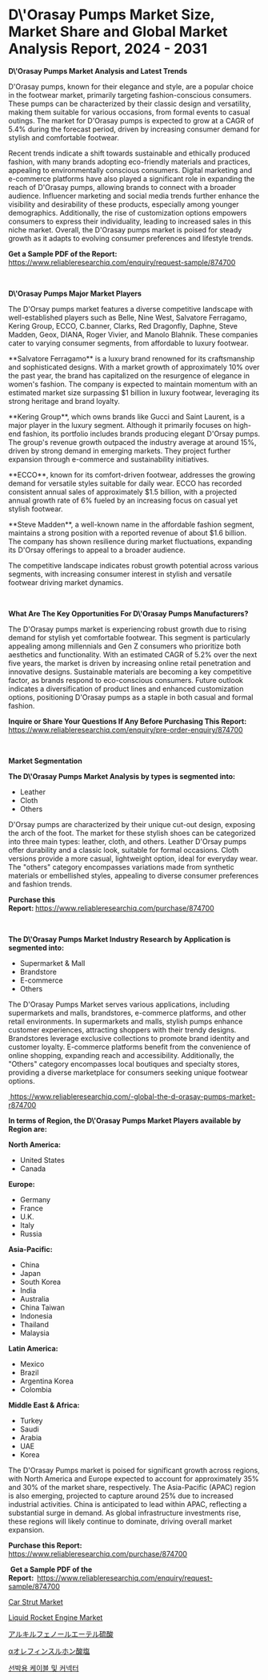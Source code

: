 <p><h1>D\'Orasay Pumps Market Size, Market Share and Global Market Analysis Report, 2024 - 2031</h1></p><p><strong>D\'Orasay Pumps Market Analysis and Latest Trends</strong></p>
<p><p>D'Orasay pumps, known for their elegance and style, are a popular choice in the footwear market, primarily targeting fashion-conscious consumers. These pumps can be characterized by their classic design and versatility, making them suitable for various occasions, from formal events to casual outings. The market for D'Orasay pumps is expected to grow at a CAGR of 5.4% during the forecast period, driven by increasing consumer demand for stylish and comfortable footwear.</p><p>Recent trends indicate a shift towards sustainable and ethically produced fashion, with many brands adopting eco-friendly materials and practices, appealing to environmentally conscious consumers. Digital marketing and e-commerce platforms have also played a significant role in expanding the reach of D'Orasay pumps, allowing brands to connect with a broader audience. Influencer marketing and social media trends further enhance the visibility and desirability of these products, especially among younger demographics. Additionally, the rise of customization options empowers consumers to express their individuality, leading to increased sales in this niche market. Overall, the D'Orasay pumps market is poised for steady growth as it adapts to evolving consumer preferences and lifestyle trends.</p></p>
<p><strong>Get a Sample PDF of the Report:&nbsp;</strong> <a href="https://www.reliableresearchiq.com/enquiry/request-sample/874700">https://www.reliableresearchiq.com/enquiry/request-sample/874700</a></p>
<p>&nbsp;</p>
<p><strong>D\'Orasay Pumps Major Market Players</strong></p>
<p><p>The D'Orsay pumps market features a diverse competitive landscape with well-established players such as Belle, Nine West, Salvatore Ferragamo, Kering Group, ECCO, C.banner, Clarks, Red Dragonfly, Daphne, Steve Madden, Geox, DIANA, Roger Vivier, and Manolo Blahnik. These companies cater to varying consumer segments, from affordable to luxury footwear.</p><p>**Salvatore Ferragamo** is a luxury brand renowned for its craftsmanship and sophisticated designs. With a market growth of approximately 10% over the past year, the brand has capitalized on the resurgence of elegance in women's fashion. The company is expected to maintain momentum with an estimated market size surpassing $1 billion in luxury footwear, leveraging its strong heritage and brand loyalty.</p><p>**Kering Group**, which owns brands like Gucci and Saint Laurent, is a major player in the luxury segment. Although it primarily focuses on high-end fashion, its portfolio includes brands producing elegant D'Orsay pumps. The group's revenue growth outpaced the industry average at around 15%, driven by strong demand in emerging markets. They project further expansion through e-commerce and sustainability initiatives.</p><p>**ECCO**, known for its comfort-driven footwear, addresses the growing demand for versatile styles suitable for daily wear. ECCO has recorded consistent annual sales of approximately $1.5 billion, with a projected annual growth rate of 6% fueled by an increasing focus on casual yet stylish footwear.</p><p>**Steve Madden**, a well-known name in the affordable fashion segment, maintains a strong position with a reported revenue of about $1.6 billion. The company has shown resilience during market fluctuations, expanding its D'Orsay offerings to appeal to a broader audience.</p><p>The competitive landscape indicates robust growth potential across various segments, with increasing consumer interest in stylish and versatile footwear driving market dynamics.</p></p>
<p>&nbsp;</p>
<p><strong>What Are The Key Opportunities For D\'Orasay Pumps Manufacturers?</strong></p>
<p><p>The D'Orasay pumps market is experiencing robust growth due to rising demand for stylish yet comfortable footwear. This segment is particularly appealing among millennials and Gen Z consumers who prioritize both aesthetics and functionality. With an estimated CAGR of 5.2% over the next five years, the market is driven by increasing online retail penetration and innovative designs. Sustainable materials are becoming a key competitive factor, as brands respond to eco-conscious consumers. Future outlook indicates a diversification of product lines and enhanced customization options, positioning D'Orasay pumps as a staple in both casual and formal fashion.</p></p>
<p><strong>Inquire or Share Your Questions If Any Before Purchasing This Report:</strong> <a href="https://www.reliableresearchiq.com/enquiry/pre-order-enquiry/874700">https://www.reliableresearchiq.com/enquiry/pre-order-enquiry/874700</a></p>
<p>&nbsp;</p>
<p><strong>Market Segmentation</strong></p>
<p><strong>The D\'Orasay Pumps Market Analysis by types is segmented into:</strong></p>
<p><ul><li>Leather</li><li>Cloth</li><li>Others</li></ul></p>
<p><p>D'Orsay pumps are characterized by their unique cut-out design, exposing the arch of the foot. The market for these stylish shoes can be categorized into three main types: leather, cloth, and others. Leather D'Orsay pumps offer durability and a classic look, suitable for formal occasions. Cloth versions provide a more casual, lightweight option, ideal for everyday wear. The "others" category encompasses variations made from synthetic materials or embellished styles, appealing to diverse consumer preferences and fashion trends.</p></p>
<p><strong>Purchase this Report:&nbsp;</strong><a href="https://www.reliableresearchiq.com/purchase/874700">https://www.reliableresearchiq.com/purchase/874700</a></p>
<p>&nbsp;</p>
<p><strong>The D\'Orasay Pumps Market Industry Research by Application is segmented into:</strong></p>
<p><ul><li>Supermarket & Mall</li><li>Brandstore</li><li>E-commerce</li><li>Others</li></ul></p>
<p><p>The D'Orasay Pumps Market serves various applications, including supermarkets and malls, brandstores, e-commerce platforms, and other retail environments. In supermarkets and malls, stylish pumps enhance customer experiences, attracting shoppers with their trendy designs. Brandstores leverage exclusive collections to promote brand identity and customer loyalty. E-commerce platforms benefit from the convenience of online shopping, expanding reach and accessibility. Additionally, the "Others" category encompasses local boutiques and specialty stores, providing a diverse marketplace for consumers seeking unique footwear options.</p></p>
<p><a href="https://www.reliableresearchiq.com/-global-the-d-orasay-pumps-market-r874700">&nbsp;https://www.reliableresearchiq.com/-global-the-d-orasay-pumps-market-r874700</a></p>
<p><strong>In terms of Region, the D\'Orasay Pumps Market Players available by Region are:</strong></p>
<p>
    <p> <strong> North America: </strong>
        <ul>
            <li>United States</li>
            <li>Canada</li>
        </ul>
        </p> 
    <p> <strong> Europe: </strong>
        <ul>
            <li>Germany</li>
            <li>France</li>
            <li>U.K.</li>
            <li>Italy</li>
            <li>Russia</li>
        </ul>
        </p> 
    <p> <strong> Asia-Pacific: </strong>
        <ul>
            <li>China</li>
            <li>Japan</li>
            <li>South Korea</li>
            <li>India</li>
            <li>Australia</li>
            <li>China Taiwan</li>
            <li>Indonesia</li>
            <li>Thailand</li>
            <li>Malaysia</li>
        </ul>
        </p> 
    <p> <strong> Latin America: </strong>
        <ul>
            <li>Mexico</li>
            <li>Brazil</li>
            <li>Argentina Korea</li>
            <li>Colombia</li>
        </ul>
        </p> 
    <p> <strong> Middle East & Africa: </strong>
        <ul>
            <li>Turkey</li>
            <li>Saudi</li>
            <li>Arabia</li>
            <li>UAE</li>
            <li>Korea</li>
        </ul>
    </p>
    </p>
<p><p>The D'Orasay Pumps market is poised for significant growth across regions, with North America and Europe expected to account for approximately 35% and 30% of the market share, respectively. The Asia-Pacific (APAC) region is also emerging, projected to capture around 25% due to increased industrial activities. China is anticipated to lead within APAC, reflecting a substantial surge in demand. As global infrastructure investments rise, these regions will likely continue to dominate, driving overall market expansion.</p></p>
<p><strong>Purchase this Report: </strong><a href="https://www.reliableresearchiq.com/purchase/874700">https://www.reliableresearchiq.com/purchase/874700</a></p>
<p>&nbsp;<strong>Get a Sample PDF of the Report:&nbsp;&nbsp;</strong><a href="https://www.reliableresearchiq.com/enquiry/request-sample/874700">https://www.reliableresearchiq.com/enquiry/request-sample/874700</a></p>
<p><strong></strong></p>
<p><p><a href="https://www.linkedin.com/pulse/car-strut-market-forecast-global-trends-analysis-from-nycje?trackingId=RE9XN5%2BmTsSyZ1MvphXmkw%3D%3D">Car Strut Market</a></p><p><a href="https://medium.com/@fredyyunianto_89084/the-liquid-rocket-engine-market-prioritizes-cost-control-and-efficiency-enhancement-154eef955a8a">Liquid Rocket Engine Market</a></p><p><a href="https://medium.com/@cleogerhold_78164/%E3%82%A2%E3%83%AB%E3%82%AD%E3%83%AB%E3%83%95%E3%82%A7%E3%83%8E%E3%83%BC%E3%83%AB%E3%82%A8%E3%83%BC%E3%83%86%E3%83%AB%E7%A1%AB%E9%85%B8%E5%A1%A9%E5%B8%82%E5%A0%B4%E3%81%AE%E8%AA%BF%E6%9F%BB%E3%81%8A%E3%82%88%E3%81%B3%E7%94%A3%E6%A5%AD%E3%81%AE%E9%80%B2%E5%8C%96%E3%81%A82031%E5%B9%B4%E3%81%BE%E3%81%A7%E3%81%AE%E4%BA%88%E6%B8%AC-e1949df0ae71">アルキルフェノールエーテル硫酸</a></p><p><a href="https://medium.com/@cleogerhold_78164/%CE%B1-%E3%82%AA%E3%83%AC%E3%83%95%E3%82%A3%E3%83%B3%E3%82%B5%E3%83%AB%E3%83%95%E3%82%A7%E3%83%8D%E3%83%BC%E3%83%88%E5%B8%82%E5%A0%B4%E3%81%AE%E6%B4%9E%E5%AF%9F-2024%E5%B9%B4%E3%81%8B%E3%82%892031%E5%B9%B4%E3%81%BE%E3%81%A7%E3%81%AE%E8%A3%BD%E5%93%81%E3%82%BF%E3%82%A4%E3%83%97-%E3%82%A2%E3%83%97%E3%83%AA%E3%82%B1%E3%83%BC%E3%82%B7%E3%83%A7%E3%83%B3%E3%83%88%E3%83%AC%E3%83%B3%E3%83%89-%E3%81%8A%E3%82%88%E3%81%B3%E5%9C%B0%E5%9F%9F%E5%88%86%E6%9E%90-4aa296b121c9">αオレフィンスルホン酸塩</a></p><p><a href="https://medium.com/@mark_mc_nulty87/marine-cables-and-connectors-market-%EC%9D%98-%EA%B8%80%EB%A1%9C%EB%B2%8C-%EC%8B%9C%EC%9E%A5-%EA%B0%9C%EC%9A%94%EB%8A%94-%EC%A0%84-%EC%84%B8%EA%B3%84-%EB%B0%8F-%EC%A3%BC%EC%9A%94-%EC%8B%9C%EC%9E%A5%EC%9D%98-%EC%82%B0%EC%97%85%EC%97%90-%EC%98%81%ED%96%A5%EC%9D%84-%EB%AF%B8%EC%B9%98%EB%8A%94-%EC%A3%BC%EC%9A%94-%ED%8A%B8%EB%A0%8C%EB%93%9C%EC%97%90-%EB%8C%80%ED%95%9C-%EB%8F%85%ED%8A%B9%ED%95%9C-%EA%B4%80%EC%A0%90%EC%9D%84-b486406d0e99">선박용 케이블 및 커넥터</a></p></p>